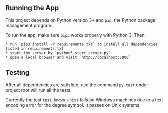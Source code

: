 ## Running the App ##

This project depends on Python version 3+ and `pip`, the Python package management program.

To run the app, make sure `pip3` works properly with Python 3. Then:

    * run `pip3 install -r requirements.txt` to install all dependencies listed in requirements.txt
    * start the server by `python3 start_server.py`
    * open a local browser and visit `http://localhost:5000`

## Testing ##

After all dependencies are satisfied, use the command `py.test` under project root will run all the tests.

Currently the test `test_known_units` fails on Windows machines due to a text encoding error for the degree symbol. It passes on Unix systems.